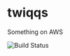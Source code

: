 # twiqqs
Something on AWS

![Build Status](https://codebuild.eu-west-1.amazonaws.com/badges?uuid=eyJlbmNyeXB0ZWREYXRhIjoidmhKNUZsM005NlBrVDViWWUzQzM3cGpMTkNobDlpMXlaM2dKYlUzZmU4NDNBK3Z6dk1rSjE0bVN6TENMY2RLQ1V4bnBDanN1OUFKanUrSWNHRFJPWmRJPSIsIml2UGFyYW1ldGVyU3BlYyI6ImMwY0hqazhqSWVxQ2hGUzkiLCJtYXRlcmlhbFNldFNlcmlhbCI6MX0%3D&branch=master)
